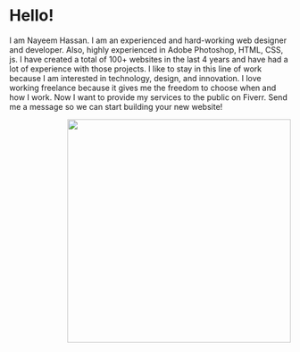<h1>Hello!</h1> 
<p align="left">I am Nayeem Hassan. I am an experienced and hard-working web designer and developer. Also, highly experienced in Adobe Photoshop, HTML, CSS, js. I have created a total of 100+ websites in the last 4 years and have had a lot of experience with those projects. I like to stay in this line of work because I am interested in technology, design, and innovation. I love working freelance because it gives me the freedom to choose when and how I work. Now I want to provide my services to the public on Fiverr. Send me a message so we can start building your new website!</p>

<img src="https://whyluvhertz.files.wordpress.com/2014/05/superman_0002.jpg" style="float:right; width:400px" align="right">

